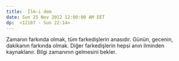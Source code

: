 ```yaml
---
title:  İlm-i dem
date: Sun 25 Nov 2012 12:00:00 AM EET 
dp:  <12187 - Sun 22:14>
---
```



Zamanın farkında olmak, tüm farkedişlerin anasıdır. Günün, gecenin,
dakikanın farkında olmak. Diğer farkedişlerin hepsi anın ilminden
kaynaklanır. Bilgi zamanının gelmesini bekler. 
